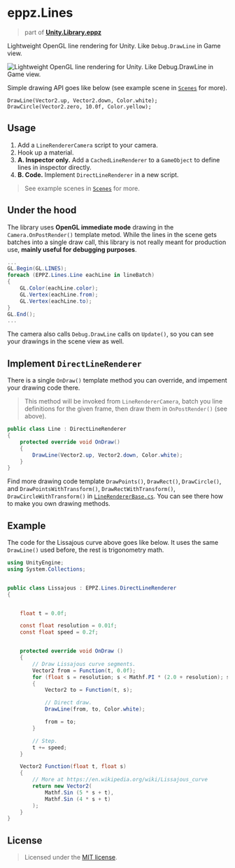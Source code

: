 # eppz.Lines
> part of [**Unity.Library.eppz**](https://github.com/eppz/Unity.Library.eppz)

Lightweight OpenGL line rendering for Unity. Like `Debug.DrawLine` in Game view. 

![Lightweight OpenGL line rendering for Unity. Like Debug.DrawLine in Game view.](https://github.com/eppz/Unity.Library.eppz.Lines/raw/Documentation/Documentation/EPPZ.Lines_444px.gif)

Simple drawing API goes like below (see example scene in [`Scenes`](Scenes) for more).

```
DrawLine(Vector2.up, Vector2.down, Color.white);
DrawCircle(Vector2.zero, 10.0f, Color.yellow);
```

## Usage

1. Add a `LineRendererCamera` script to your camera.
2. Hook up a material.
3. **A. Inspector only.** Add a `CachedLineRenderer` to a `GameObject` to define lines in inspector directly. 
3. **B. Code.** Implement `DirectLineRenderer` in a new script.

> See example scenes in [`Scenes`](Scenes) for more.

## Under the hood

The library uses **OpenGL immediate mode** drawing in the `Camera.OnPostRender()` template metod. While the lines in the scene gets batches into a single draw call, this library is not really meant for production use, **mainly useful for debugging purposes**.

```C#
...
GL.Begin(GL.LINES);
foreach (EPPZ.Lines.Line eachLine in lineBatch)
{
    GL.Color(eachLine.color);
    GL.Vertex(eachLine.from);
    GL.Vertex(eachLine.to);
}
GL.End();
...
```

The camera also calls `Debug.DrawLine` calls on `Update()`, so you can see your drawings in the scene view as well.

## Implement `DirectLineRenderer`

There is a single `OnDraw()` template method you can override, and impement your drawing code there.

> This method will be invoked from `LineRendererCamera`, batch you line definitions for the given frame, then draw them in `OnPostRender()` (see above).

```C#
public class Line : DirectLineRenderer
{
	protected override void OnDraw()
	{
		DrawLine(Vector2.up, Vector2.down, Color.white);
	}
}
```

Find more drawing code template `DrawPoints()`, `DrawRect()`, `DrawCircle()`, and `DrawPointsWithTransform()`, `DrawRectWithTransform()`, `DrawCircleWithTransform()` in [`LineRendererBase.cs`](LineRendererBase.cs). You can see there how to make you own drawing methods.

## Example

The code for the Lissajous curve above goes like below. It uses the same `DrawLine()` used before, the rest is trigonometry math. 

```C#
using UnityEngine;
using System.Collections;


public class Lissajous : EPPZ.Lines.DirectLineRenderer
{


	float t = 0.0f;

	const float resolution = 0.01f;
	const float speed = 0.2f;


	protected override void OnDraw ()
	{
		// Draw Lissajous curve segments.
		Vector2 from = Function(t, 0.0f);
		for (float s = resolution; s < Mathf.PI * (2.0 + resolution); s += resolution)
		{
			Vector2 to = Function(t, s);

			// Direct draw.
			DrawLine(from, to, Color.white);

			from = to;
		}

		// Step.
		t += speed;
	}

	Vector2 Function(float t, float s)
	{
		// More at https://en.wikipedia.org/wiki/Lissajous_curve
		return new Vector2(
			Mathf.Sin (5 * s + t),
			Mathf.Sin (4 * s + t)
		);
	}
}
```

## License

> Licensed under the [MIT license](http://en.wikipedia.org/wiki/MIT_License).